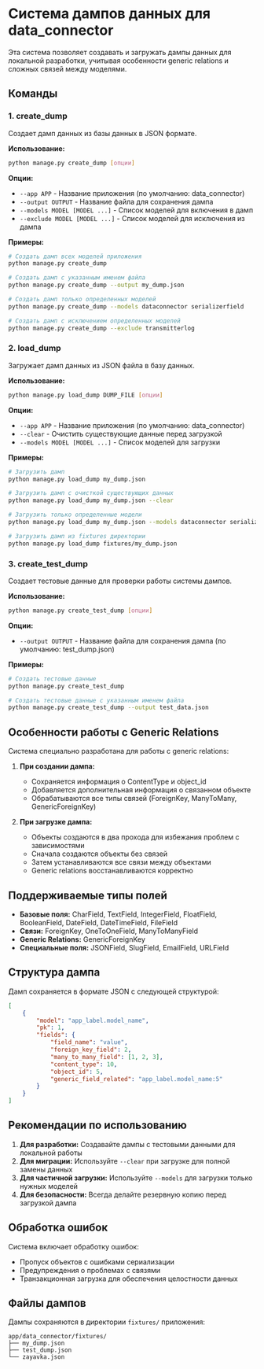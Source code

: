 # Система дампов данных для data_connector

Эта система позволяет создавать и загружать дампы данных для локальной разработки, учитывая особенности generic relations и сложных связей между моделями.

## Команды

### 1. create_dump

Создает дамп данных из базы данных в JSON формате.

**Использование:**
```bash
python manage.py create_dump [опции]
```

**Опции:**
- `--app APP` - Название приложения (по умолчанию: data_connector)
- `--output OUTPUT` - Название файла для сохранения дампа
- `--models MODEL [MODEL ...]` - Список моделей для включения в дамп
- `--exclude MODEL [MODEL ...]` - Список моделей для исключения из дампа

**Примеры:**
```bash
# Создать дамп всех моделей приложения
python manage.py create_dump

# Создать дамп с указанным именем файла
python manage.py create_dump --output my_dump.json

# Создать дамп только определенных моделей
python manage.py create_dump --models dataconnector serializerfield

# Создать дамп с исключением определенных моделей
python manage.py create_dump --exclude transmitterlog
```

### 2. load_dump

Загружает дамп данных из JSON файла в базу данных.

**Использование:**
```bash
python manage.py load_dump DUMP_FILE [опции]
```

**Опции:**
- `--app APP` - Название приложения (по умолчанию: data_connector)
- `--clear` - Очистить существующие данные перед загрузкой
- `--models MODEL [MODEL ...]` - Список моделей для загрузки

**Примеры:**
```bash
# Загрузить дамп
python manage.py load_dump my_dump.json

# Загрузить дамп с очисткой существующих данных
python manage.py load_dump my_dump.json --clear

# Загрузить только определенные модели
python manage.py load_dump my_dump.json --models dataconnector serializerfield

# Загрузить дамп из fixtures директории
python manage.py load_dump fixtures/my_dump.json
```

### 3. create_test_dump

Создает тестовые данные для проверки работы системы дампов.

**Использование:**
```bash
python manage.py create_test_dump [опции]
```

**Опции:**
- `--output OUTPUT` - Название файла для сохранения дампа (по умолчанию: test_dump.json)

**Примеры:**
```bash
# Создать тестовые данные
python manage.py create_test_dump

# Создать тестовые данные с указанным именем файла
python manage.py create_test_dump --output test_data.json
```

## Особенности работы с Generic Relations

Система специально разработана для работы с generic relations:

1. **При создании дампа:**
   - Сохраняется информация о ContentType и object_id
   - Добавляется дополнительная информация о связанном объекте
   - Обрабатываются все типы связей (ForeignKey, ManyToMany, GenericForeignKey)

2. **При загрузке дампа:**
   - Объекты создаются в два прохода для избежания проблем с зависимостями
   - Сначала создаются объекты без связей
   - Затем устанавливаются все связи между объектами
   - Generic relations восстанавливаются корректно

## Поддерживаемые типы полей

- **Базовые поля:** CharField, TextField, IntegerField, FloatField, BooleanField, DateField, DateTimeField, FileField
- **Связи:** ForeignKey, OneToOneField, ManyToManyField
- **Generic Relations:** GenericForeignKey
- **Специальные поля:** JSONField, SlugField, EmailField, URLField

## Структура дампа

Дамп сохраняется в формате JSON с следующей структурой:

```json
[
    {
        "model": "app_label.model_name",
        "pk": 1,
        "fields": {
            "field_name": "value",
            "foreign_key_field": 2,
            "many_to_many_field": [1, 2, 3],
            "content_type": 10,
            "object_id": 5,
            "generic_field_related": "app_label.model_name:5"
        }
    }
]
```

## Рекомендации по использованию

1. **Для разработки:** Создавайте дампы с тестовыми данными для локальной работы
2. **Для миграции:** Используйте `--clear` при загрузке для полной замены данных
3. **Для частичной загрузки:** Используйте `--models` для загрузки только нужных моделей
4. **Для безопасности:** Всегда делайте резервную копию перед загрузкой дампа

## Обработка ошибок

Система включает обработку ошибок:
- Пропуск объектов с ошибками сериализации
- Предупреждения о проблемах с связями
- Транзакционная загрузка для обеспечения целостности данных

## Файлы дампов

Дампы сохраняются в директории `fixtures/` приложения:
```
app/data_connector/fixtures/
├── my_dump.json
├── test_dump.json
└── zayavka.json 